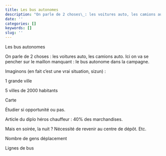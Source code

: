 ```yaml
---
title: Les bus autonomes
description: "On parle de 2 choses\_: les voitures auto, les camions auto. Ici on va se pencher sur le maillon manquant\_: le bus autonome dans la…"
date: ''
categories: []
keywords: []
slug: ''
---
```


Les bus autonomes

  

On parle de 2 choses : les voitures auto, les camions auto. Ici on va se pencher sur le maillon manquant : le bus autonome dans la campagne. 

Imaginons (en fait c’est une vrai situation, sizun) : 

1 grande ville

5 villes de 2000 habitants

Carte

Étudier si opportunité ou pas. 

Article du diplo héros chauffeur : 40% des marchandises. 

Mais en soirée, la nuit ? Nécessité de revenir au centre de dépôt. Etc.

Nombre de gens déplacement

Lignes de bus